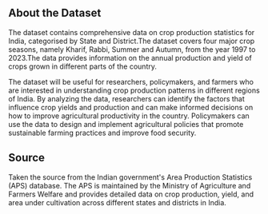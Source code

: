## About the Dataset
The dataset contains comprehensive data on crop production statistics for India, categorised
by State and District.The dataset covers four major crop seasons, namely Kharif, Rabbi,
Summer and Autumn, from the year 1997 to 2023.The data provides information on the
annual production and yield of crops grown in different parts of the country.

The dataset will be useful for researchers, policymakers, and farmers who are interested in understanding crop production patterns in different regions of India. By analyzing the data, researchers can identify the factors that influence crop yields and production and can make informed decisions on how to improve agricultural productivity in the country. Policymakers can use the data to design and implement agricultural policies that promote sustainable farming practices and improve food security.

## Source
Taken the source from the Indian government's Area Production Statistics (APS) database. The APS is maintained by the Ministry of Agriculture and Farmers Welfare and provides detailed data on crop production, yield, and area under cultivation across different states and districts in India.
